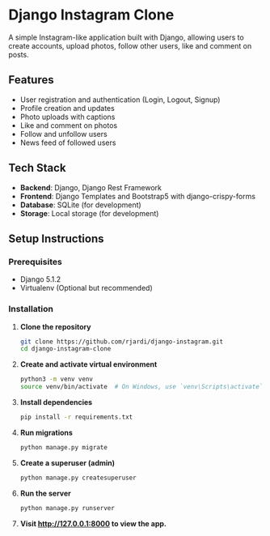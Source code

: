 # Django Instagram Clone

A simple Instagram-like application built with Django, allowing users to create accounts, upload photos, follow other users, like and comment on posts.

## Features
- User registration and authentication (Login, Logout, Signup)
- Profile creation and updates
- Photo uploads with captions
- Like and comment on photos
- Follow and unfollow users
- News feed of followed users

## Tech Stack
- **Backend**: Django, Django Rest Framework
- **Frontend**: Django Templates and Bootstrap5 with django-crispy-forms
- **Database**: SQLite (for development)
- **Storage**: Local storage (for development)

## Setup Instructions

### Prerequisites

- Django 5.1.2
- Virtualenv (Optional but recommended)

### Installation

1. **Clone the repository**

   ```bash
   git clone https://github.com/rjardi/django-instagram.git
   cd django-instagram-clone
   ```
   
2. **Create and activate virtual environment**

   ```bash
   python3 -m venv venv
   source venv/bin/activate  # On Windows, use `venv\Scripts\activate`
   ```

3. **Install dependencies**

   ```bash
   pip install -r requirements.txt
   ```

4. **Run migrations**

   ```bash
   python manage.py migrate
   ```

5. **Create a superuser (admin)**

   ```bash
   python manage.py createsuperuser
   ```
6. **Run the server**

   ```bash
   python manage.py runserver
   ```
7. **Visit http://127.0.0.1:8000 to view the app.**